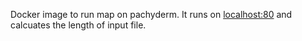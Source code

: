 Docker image to run map on pachyderm. It runs on [localhost:80](http://localhost:80) and calcuates the length of input file.
